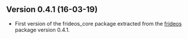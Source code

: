 ## Version 0.4.1 (16-03-19)

- First version of the frideos_core package extracted from the [frideos](https://pub.dartlang.org/packages/frideos) package version 0.4.1.

